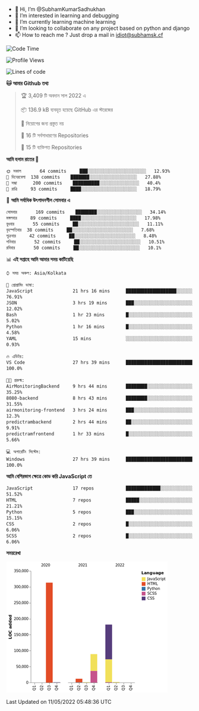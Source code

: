 - 👋 Hi, I’m @SubhamKumarSadhukhan
- 👀 I’m interested in learning and debugging
- 🌱 I’m currently learning machine learning
- 💞️ I’m looking to collaborate on any project based on python and django
- 📫 How to reach me ?
      Just drop a mail in idiot@subhamsk.cf

<!---
SubhamKumarSadhukhan/SubhamKumarSadhukhan is a ✨ special ✨ repository because its `README.md` (this file) appears on your GitHub profile.
You can click the Preview link to take a look at your changes.
--->


<!--START_SECTION:waka-->
![Code Time](http://img.shields.io/badge/Code%20Time-491%20hrs%2055%20mins-blue)

![Profile Views](http://img.shields.io/badge/%E0%A6%AA%E0%A7%8D%E0%A6%B0%E0%A7%8B%E0%A6%AB%E0%A6%BE%E0%A6%87%E0%A6%B2%20%E0%A6%A6%E0%A6%B0%E0%A7%8D%E0%A6%B6%E0%A6%A8-0-blue)

![Lines of code](https://img.shields.io/badge/%E0%A6%B9%E0%A7%8D%E0%A6%AF%E0%A6%BE%E0%A6%B2%E0%A7%8B%20%E0%A6%93%E0%A6%AF%E0%A6%BC%E0%A6%BE%E0%A6%B0%E0%A7%8D%E0%A6%B2%E0%A7%8D%E0%A6%A1%20%E0%A6%A5%E0%A7%87%E0%A6%95%E0%A7%87%20%E0%A6%86%E0%A6%AE%E0%A6%BF%20%E0%A6%B2%E0%A6%BF%E0%A6%96%E0%A7%87%E0%A6%9B%E0%A6%BF-600%20Thousand%20%E0%A6%95%E0%A7%8B%E0%A6%A1%E0%A7%87%E0%A6%B0%20%E0%A6%B2%E0%A6%BE%E0%A6%87%E0%A6%A8-blue)

**🐱 আমার Github তথ্য** 

> 🏆 3,409 টি অবদান সাল 2022 এ
 > 
> 📦 136.9 kB ব্যবহৃত হয়েছে GitHub এর স্টরেজের 
 > 
> 🚫 নিয়োগের জন্য প্রস্তুত নয়
 > 
> 📜 16 টি সর্বসাধারণের Repositories 
 > 
> 🔑 15 টি ব্যক্তিগত Repositories  
 > 
**আমি হলাম রাতের 🦉** 

```text
🌞 সকাল       64 commits     ███░░░░░░░░░░░░░░░░░░░░░░   12.93% 
🌆 দিনেরবেলা  138 commits    ███████░░░░░░░░░░░░░░░░░░   27.88% 
🌃 সন্ধা      200 commits    ██████████░░░░░░░░░░░░░░░   40.4% 
🌙 রাত্রি     93 commits     ████░░░░░░░░░░░░░░░░░░░░░   18.79%

```
📅 **আমি সর্বাধিক উৎপাদনশীল সোমবার এ** 

```text
সোমবার       169 commits    ████████░░░░░░░░░░░░░░░░░   34.14% 
মঙ্গলবার     89 commits     ████░░░░░░░░░░░░░░░░░░░░░   17.98% 
বুধবার       55 commits     ██░░░░░░░░░░░░░░░░░░░░░░░   11.11% 
বৃহস্পতিবার  38 commits     ██░░░░░░░░░░░░░░░░░░░░░░░   7.68% 
শুক্রবার     42 commits     ██░░░░░░░░░░░░░░░░░░░░░░░   8.48% 
শনিবার       52 commits     ██░░░░░░░░░░░░░░░░░░░░░░░   10.51% 
রবিবার       50 commits     ██░░░░░░░░░░░░░░░░░░░░░░░   10.1%

```


📊 **এই সপ্তাহে আমি আমার সময় কাটিয়েছি** 

```text
⌚︎ সময় অঞ্চল: Asia/Kolkata

💬 প্রোগ্রামিং ভাষা: 
JavaScript               21 hrs 16 mins      ███████████████████░░░░░░   76.91% 
JSON                     3 hrs 19 mins       ███░░░░░░░░░░░░░░░░░░░░░░   12.02% 
Bash                     1 hr 23 mins        █░░░░░░░░░░░░░░░░░░░░░░░░   5.02% 
Python                   1 hr 16 mins        █░░░░░░░░░░░░░░░░░░░░░░░░   4.58% 
YAML                     15 mins             ░░░░░░░░░░░░░░░░░░░░░░░░░   0.93%

🔥 এডিটর: 
VS Code                  27 hrs 39 mins      █████████████████████████   100.0%

🐱‍💻 প্রকল্ম: 
AirMonitoringBackend     9 hrs 44 mins       ████████░░░░░░░░░░░░░░░░░   35.25% 
8080-backend             8 hrs 43 mins       ████████░░░░░░░░░░░░░░░░░   31.55% 
airmonitoring-frontend   3 hrs 24 mins       ███░░░░░░░░░░░░░░░░░░░░░░   12.3% 
predictrambackend        2 hrs 44 mins       ██░░░░░░░░░░░░░░░░░░░░░░░   9.91% 
predictramfrontend       1 hr 33 mins        █░░░░░░░░░░░░░░░░░░░░░░░░   5.66%

💻 অপারেটিং সিস্টেম: 
Windows                  27 hrs 39 mins      █████████████████████████   100.0%

```

**আমি বেশিরভাগ ক্ষেত্রে কোড করি JavaScript তে** 

```text
JavaScript               17 repos            █████████████░░░░░░░░░░░░   51.52% 
HTML                     7 repos             █████░░░░░░░░░░░░░░░░░░░░   21.21% 
Python                   5 repos             ███░░░░░░░░░░░░░░░░░░░░░░   15.15% 
CSS                      2 repos             █░░░░░░░░░░░░░░░░░░░░░░░░   6.06% 
SCSS                     2 repos             █░░░░░░░░░░░░░░░░░░░░░░░░   6.06%

```


**সময়রেখা**

![Chart not found](https://raw.githubusercontent.com/SubhamKumarSadhukhan/SubhamKumarSadhukhan/main/charts/bar_graph.png) 


 Last Updated on 11/05/2022 05:48:36 UTC
<!--END_SECTION:waka-->
